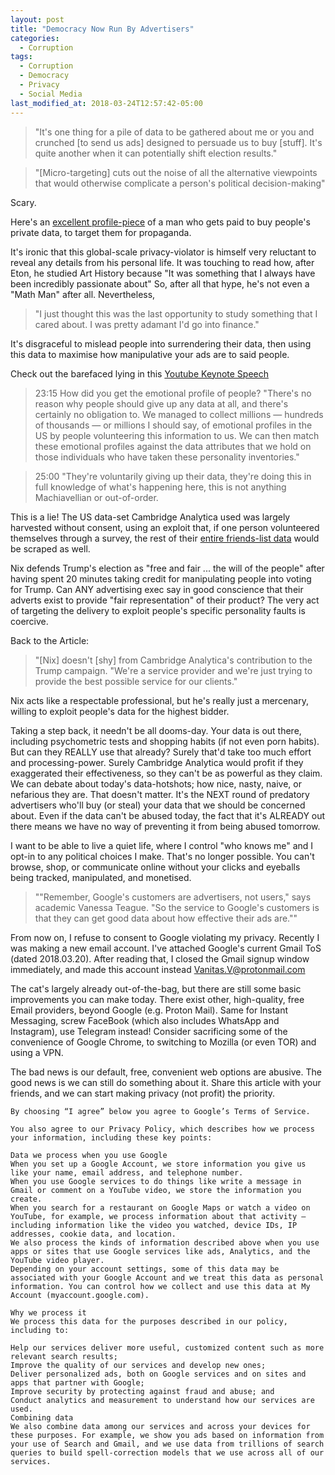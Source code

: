```yaml
---
layout: post
title: "Democracy Now Run By Advertisers"
categories:
  - Corruption
tags:
  - Corruption
  - Democracy
  - Privacy
  - Social Media
last_modified_at: 2018-03-24T12:57:42-05:00
---
```


> "It's one thing for a pile of data to be gathered about me or you and crunched [to send us ads] designed to persuade us to buy [stuff]. It's quite another when it can potentially shift election results."

> "[Micro-targeting] cuts out the noise of all the alternative viewpoints that would otherwise complicate a person's political decision-making"

Scary.

Here's an [excellent profile-piece](http://www.canberratimes.com.au/good-weekend/what-that-facebook-quiz-is-doing-to-your-privacy-20170706-gx5zvj.html) of a man who gets paid to buy people's private data, to target them for propaganda.


It's ironic that this global-scale privacy-violator is himself very reluctant to reveal any details from his personal life. It was touching to read how, after Eton, he studied Art History because "It was something that I always have been incredibly passionate about" So, after all that hype, he's not even a "Math Man" after all.
Nevertheless,

>"I just thought this was the last opportunity to study something that I cared about. I was pretty adamant I'd go into finance."

It's disgraceful to mislead people into surrendering their data, then using this data to maximise how manipulative your ads are to said people.

Check out the barefaced lying in this [Youtube Keynote Speech](https://www.youtube.com/watch?v=6bG5ps5KdDo)

> 23:15 How did you get the emotional profile of people? "There's no reason why people should give up any data at all, and there's certainly no obligation to. We managed to collect millions — hundreds of thousands — or millions I should say, of emotional profiles in the US by people volunteering this information to us. We can then match these emotional profiles against the data attributes that we hold on those individuals who have taken these personality inventories."

> 25:00 "They're voluntarily giving up their data, they're doing this in full knowledge of what's happening here, this is not anything Machiavellian or out-of-order.

This is a lie! The US data-set Cambridge Analytica used was largely harvested without consent, using an exploit that, if one person volunteered themselves through a survey, the rest of their [entire friends-list data](https://www.theguardian.com/news/2018/mar/17/cambridge-analytica-facebook-influence-us-election) would be scraped as well.

Nix defends Trump's election as "free and fair ... the will of the people" after having spent 20 minutes taking credit for manipulating people into voting for Trump.
Can ANY advertising exec say in good conscience that their adverts exist to provide "fair representation" of their product? The very act of targeting the delivery to exploit people's specific personality faults is coercive.

Back to the Article:
> "[Nix] doesn't [shy] from Cambridge Analytica's contribution to the Trump campaign. "We're a service provider and we're just trying to provide the best possible service for our clients."

Nix acts like a respectable professional, but he's really just a mercenary, willing to exploit people's data for the highest bidder.

Taking a step back, it needn't be all dooms-day. Your data is out there, including psychometric tests and shopping habits (if not even porn habits). But can they REALLY use that already? Surely that'd take too much effort and processing-power. Surely Cambridge Analytica would profit if they exaggerated their effectiveness, so they can't be as powerful as they claim.
We can debate about today's data-hotshots; how nice, nasty, naive, or nefarious they are. That doesn't matter. It's the NEXT round of predatory advertisers who'll buy (or steal) your data that we should be concerned about.
Even if the data can't be abused today, the fact that it's ALREADY out there means we have no way of preventing it from being abused tomorrow.

I want to be able to live a quiet life, where I control "who knows me" and I opt-in to any political choices I make.
That's no longer possible. You can't browse, shop, or communicate online without your clicks and eyeballs being tracked, manipulated, and monetised.

> ""Remember, Google's customers are advertisers, not users," says academic Vanessa Teague. "So the service to Google's customers is that they can get good data about how effective their ads are.""

From now on, I refuse to consent to Google violating my privacy. Recently I was making a new email account.
I've attached Google's current Gmail ToS (dated 2018.03.20). After reading that, I closed the Gmail signup window immediately, and made this account instead Vanitas.V@protonmail.com

The cat's largely already out-of-the-bag, but there are still some basic improvements you can make today.
There exist other, high-quality, free Email providers, beyond Google (e.g. Proton Mail).
Same for Instant Messaging, screw FaceBook (which also includes WhatsApp and Instagram), use Telegram instead!
Consider sacrificing some of the convenience of Google Chrome, to switching to Mozilla (or even TOR) and using a VPN.

The bad news is our default, free, convenient web options are abusive.
The good news is we can still do something about it.
Share this article with your friends, and we can start making privacy (not profit) the priority.





```
By choosing “I agree” below you agree to Google’s Terms of Service.

You also agree to our Privacy Policy, which describes how we process your information, including these key points:

Data we process when you use Google
When you set up a Google Account, we store information you give us like your name, email address, and telephone number.
When you use Google services to do things like write a message in Gmail or comment on a YouTube video, we store the information you create.
When you search for a restaurant on Google Maps or watch a video on YouTube, for example, we process information about that activity – including information like the video you watched, device IDs, IP addresses, cookie data, and location.
We also process the kinds of information described above when you use apps or sites that use Google services like ads, Analytics, and the YouTube video player.
Depending on your account settings, some of this data may be associated with your Google Account and we treat this data as personal information. You can control how we collect and use this data at My Account (myaccount.google.com).

Why we process it
We process this data for the purposes described in our policy, including to:

Help our services deliver more useful, customized content such as more relevant search results;
Improve the quality of our services and develop new ones;
Deliver personalized ads, both on Google services and on sites and apps that partner with Google;
Improve security by protecting against fraud and abuse; and
Conduct analytics and measurement to understand how our services are used.
Combining data
We also combine data among our services and across your devices for these purposes. For example, we show you ads based on information from your use of Search and Gmail, and we use data from trillions of search queries to build spell-correction models that we use across all of our services.
```
